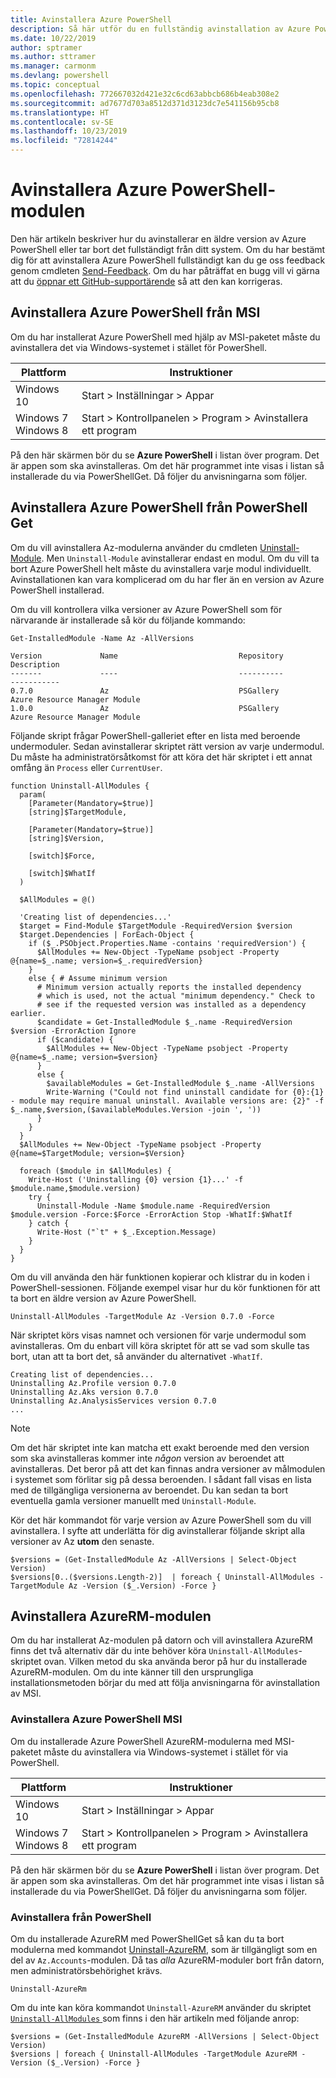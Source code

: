 ```yaml
---
title: Avinstallera Azure PowerShell
description: Så här utför du en fullständig avinstallation av Azure PowerShell
ms.date: 10/22/2019
author: sptramer
ms.author: sttramer
ms.manager: carmonm
ms.devlang: powershell
ms.topic: conceptual
ms.openlocfilehash: 772667032d421e32c6cd63abbcb686b4eab308e2
ms.sourcegitcommit: ad7677d703a8512d371d3123dc7e541156b95cb8
ms.translationtype: HT
ms.contentlocale: sv-SE
ms.lasthandoff: 10/23/2019
ms.locfileid: "72814244"
---
```

# <a name="uninstall-the-azure-powershell-module"></a>Avinstallera Azure PowerShell-modulen

Den här artikeln beskriver hur du avinstallerar en äldre version av Azure PowerShell eller tar bort det fullständigt från ditt system. Om du har bestämt dig för att avinstallera Azure PowerShell fullständigt kan du ge oss feedback genom cmdleten [Send-Feedback](/powershell/module/az.accounts/send-feedback).
Om du har påträffat en bugg vill vi gärna att du [öppnar ett GitHub-supportärende](https://github.com/azure/azure-powershell/issues) så att den kan korrigeras.

## <a name="uninstall-azure-powershell-from-msi"></a>Avinstallera Azure PowerShell från MSI

Om du har installerat Azure PowerShell med hjälp av MSI-paketet måste du avinstallera det via Windows-systemet i stället för PowerShell.

| Plattform | Instruktioner |
|----------|--------------|
| Windows 10 | Start > Inställningar > Appar |
| Windows 7 </br>Windows 8 | Start > Kontrollpanelen > Program > Avinstallera ett program |

På den här skärmen bör du se __Azure PowerShell__ i listan över program. Det är appen som ska avinstalleras. Om det här programmet inte visas i listan så installerade du via PowerShellGet. Då följer du anvisningarna som följer.

## <a name="uninstall-azure-powershell-from-powershell-get"></a>Avinstallera Azure PowerShell från PowerShell Get

Om du vill avinstallera Az-modulerna använder du cmdleten [Uninstall-Module](/powershell/module/powershellget/uninstall-module). Men `Uninstall-Module` avinstallerar endast en modul. Om du vill ta bort Azure PowerShell helt måste du avinstallera varje modul individuellt. Avinstallationen kan vara komplicerad om du har fler än en version av Azure PowerShell installerad.

Om du vill kontrollera vilka versioner av Azure PowerShell som för närvarande är installerade så kör du följande kommando:

```powershell-interactive
Get-InstalledModule -Name Az -AllVersions
```

```output
Version             Name                           Repository           Description
-------             ----                           ----------           -----------
0.7.0               Az                             PSGallery            Azure Resource Manager Module
1.0.0               Az                             PSGallery            Azure Resource Manager Module
```

<a name="uninstall-script"/>

Följande skript frågar PowerShell-galleriet efter en lista med beroende undermoduler. Sedan avinstallerar skriptet rätt version av varje undermodul. Du måste ha administratörsåtkomst för att köra det här skriptet i ett annat omfång än `Process` eller `CurrentUser`.

```powershell-interactive
function Uninstall-AllModules {
  param(
    [Parameter(Mandatory=$true)]
    [string]$TargetModule,

    [Parameter(Mandatory=$true)]
    [string]$Version,

    [switch]$Force,

    [switch]$WhatIf
  )
  
  $AllModules = @()
  
  'Creating list of dependencies...'
  $target = Find-Module $TargetModule -RequiredVersion $version
  $target.Dependencies | ForEach-Object {
    if ($_.PSObject.Properties.Name -contains 'requiredVersion') {
      $AllModules += New-Object -TypeName psobject -Property @{name=$_.name; version=$_.requiredVersion}
    }
    else { # Assume minimum version
      # Minimum version actually reports the installed dependency
      # which is used, not the actual "minimum dependency." Check to
      # see if the requested version was installed as a dependency earlier.
      $candidate = Get-InstalledModule $_.name -RequiredVersion $version -ErrorAction Ignore
      if ($candidate) {
        $AllModules += New-Object -TypeName psobject -Property @{name=$_.name; version=$version}
      }
      else {
        $availableModules = Get-InstalledModule $_.name -AllVersions
        Write-Warning ("Could not find uninstall candidate for {0}:{1} - module may require manual uninstall. Available versions are: {2}" -f $_.name,$version,($availableModules.Version -join ', '))
      }
    }
  }
  $AllModules += New-Object -TypeName psobject -Property @{name=$TargetModule; version=$Version}

  foreach ($module in $AllModules) {
    Write-Host ('Uninstalling {0} version {1}...' -f $module.name,$module.version)
    try {
      Uninstall-Module -Name $module.name -RequiredVersion $module.version -Force:$Force -ErrorAction Stop -WhatIf:$WhatIf
    } catch {
      Write-Host ("`t" + $_.Exception.Message)
    }
  }
}
```

Om du vill använda den här funktionen kopierar och klistrar du in koden i PowerShell-sessionen. Följande exempel visar hur du kör funktionen för att ta bort en äldre version av Azure PowerShell.

```powershell-interactive
Uninstall-AllModules -TargetModule Az -Version 0.7.0 -Force
```

När skriptet körs visas namnet och versionen för varje undermodul som avinstalleras. Om du enbart vill köra skriptet för att se vad som skulle tas bort, utan att ta bort det, så använder du alternativet `-WhatIf`.

```output
Creating list of dependencies...
Uninstalling Az.Profile version 0.7.0
Uninstalling Az.Aks version 0.7.0
Uninstalling Az.AnalysisServices version 0.7.0
...
```

> [!NOTE]
> Om det här skriptet inte kan matcha ett exakt beroende med den version som ska avinstalleras kommer inte _någon_ version av beroendet att avinstalleras. Det beror på att det kan finnas andra versioner av målmodulen i systemet som förlitar sig på dessa beroenden. I sådant fall visas en lista med de tillgängliga versionerna av beroendet.
> Du kan sedan ta bort eventuella gamla versioner manuellt med `Uninstall-Module`.

Kör det här kommandot för varje version av Azure PowerShell som du vill avinstallera. I syfte att underlätta för dig avinstallerar följande skript alla versioner av Az __utom__ den senaste.

```powershell-interactive
$versions = (Get-InstalledModule Az -AllVersions | Select-Object Version)
$versions[0..($versions.Length-2)]  | foreach { Uninstall-AllModules -TargetModule Az -Version ($_.Version) -Force }
```

## <a name="uninstall-the-azurerm-module"></a>Avinstallera AzureRM-modulen

Om du har installerat Az-modulen på datorn och vill avinstallera AzureRM finns det två alternativ där du inte behöver köra `Uninstall-AllModules`-skriptet ovan. Vilken metod du ska använda beror på hur du installerade AzureRM-modulen.
Om du inte känner till den ursprungliga installationsmetoden börjar du med att följa anvisningarna för avinstallation av MSI.

### <a name="uninstall-azure-powershell-msi"></a>Avinstallera Azure PowerShell MSI

Om du installerade Azure PowerShell AzureRM-modulerna med MSI-paketet måste du avinstallera via Windows-systemet i stället för via PowerShell.

| Plattform | Instruktioner |
|----------|--------------|
| Windows 10 | Start > Inställningar > Appar |
| Windows 7 </br>Windows 8 | Start > Kontrollpanelen > Program > Avinstallera ett program |

På den här skärmen bör du se __Azure PowerShell__ i listan över program. Det är appen som ska avinstalleras. Om det här programmet inte visas i listan så installerade du via PowerShellGet. Då följer du anvisningarna som följer.

### <a name="uninstall-from-powershell"></a>Avinstallera från PowerShell

Om du installerade AzureRM med PowerShellGet så kan du ta bort modulerna med kommandot [Uninstall-AzureRM](/powershell/module/az.accounts/uninstall-azurerm), som är tillgängligt som en del av `Az.Accounts`-modulen. Då tas _alla_ AzureRM-moduler bort från datorn, men administratörsbehörighet krävs.

```powershell-interactive
Uninstall-AzureRm
```

Om du inte kan köra kommandot `Uninstall-AzureRM` använder du skriptet [`Uninstall-AllModules` ](#uninstall-script) som finns i den här artikeln med följande anrop:

```powershell-interactive
$versions = (Get-InstalledModule AzureRM -AllVersions | Select-Object Version)
$versions | foreach { Uninstall-AllModules -TargetModule AzureRM -Version ($_.Version) -Force }
```